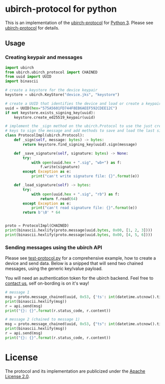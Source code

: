 # ubirch-protocol for python

This is an implementation of the [ubirch-protocol](https://github.com/ubirch/ubirch-protocol)
for [Python 3](https://www.python.org/). Please see [ubirch-protocol](https://github.com/ubirch/ubirch-protocol)
for details.

## Usage

### Creating keypair and messages

```python
import ubirch
from ubirch.ubirch_protocol import CHAINED
from uuid import UUID
import binascii

# create a keystore for the device keypair
keystore = ubirch.KeyStore("device.jks", "keystore")

# create a UUID that identifies the device and load or create a keypair
uuid = UUID(hex="575A5601FD744F8EB6AEEF592CDEE12C")
if not keystore.exists_signing_key(uuid):
    keystore.create_ed25519_keypair(uuid)

# implement the _sign method on the ubirch.Protocol to use the just created
# keys to sign the message and add methods to save and load the last signature
class ProtocolImpl(ubirch.Protocol):
    def _sign(self, message: bytes) -> bytes:
        return keystore.find_signing_key(uuid).sign(message)

    def _save_signature(self, signature: bytes) -> None:
        try:
            with open(uuid.hex + ".sig", "wb+") as f:
                f.write(signature)
        except Exception as e:
            print("can't write signature file: {}".format(e))

    def _load_signature(self) -> bytes:
        try:
            with open(uuid.hex + ".sig", "rb") as f:
                return f.read(64)
        except Exception as e:
            print("can't read signature file: {}".format(e))
        return b'\0' * 64


proto = ProtocolImpl(CHAINED)
print(binascii.hexlify(proto.message(uuid.bytes, 0x00, [1, 2, 3])))
print(binascii.hexlify(proto.message(uuid.bytes, 0x00, [4, 5, 6])))
```
 
### Sending messages using the ubirch API

Please see [test-protocol.py](test-protocol.py) for a comprehensive example, how to create a device and
send data. Below is a snipped that will send two chained messages, using the generic key/value payload.

You will need an authentication token for the ubirch backend. Feel free to [contact us](https://ubirch.com), 
self on-bording is on it's way!

```python
# message 1
msg = proto.message_chained(uuid, 0x53, {'ts': int(datetime.utcnow().timestamp()), 'v': 99})
print(binascii.hexlify(msg))
r = api.send(msg)
print("{}: {}".format(r.status_code, r.content))

# message 2 (chained to message 1)
msg = proto.message_chained(uuid, 0x53, {"ts": int(datetime.utcnow().timestamp()), "v": 100})
print(binascii.hexlify(msg))
r = api.send(msg)
print("{}: {}".format(r.status_code, r.content))

```

# License 

The protocol and its implementation are publicized under the [Apache License 2.0](LICENSE).